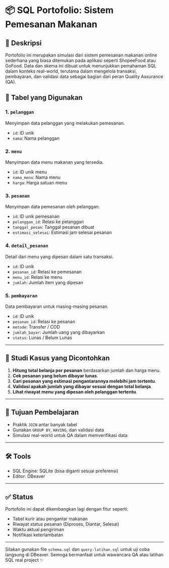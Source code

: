 # 📦 SQL Portofolio: Sistem Pemesanan Makanan

## 📌 Deskripsi
Portofolio ini merupakan simulasi dari sistem pemesanan makanan online sederhana yang biasa ditemukan pada aplikasi seperti ShopeeFood atau GoFood. Data dan skema ini dibuat untuk menunjukkan pemahaman SQL dalam konteks real-world, terutama dalam mengelola transaksi, pembayaran, dan validasi data sebagai bagian dari peran Quality Assurance (QA).

## 🧩 Tabel yang Digunakan

### 1. `pelanggan`
Menyimpan data pelanggan yang melakukan pemesanan.
- `id`: ID unik
- `nama`: Nama pelanggan

### 2. `menu`
Menyimpan data menu makanan yang tersedia.
- `id`: ID unik menu
- `nama_menu`: Nama menu
- `harga`: Harga satuan menu

### 3. `pesanan`
Menyimpan data pemesanan oleh pelanggan.
- `id`: ID unik pemesanan
- `pelanggan_id`: Relasi ke pelanggan
- `tanggal_pesan`: Tanggal pesanan dibuat
- `estimasi_selesai`: Estimasi jam selesai pesanan

### 4. `detail_pesanan`
Detail dari menu yang dipesan dalam satu transaksi.
- `id`: ID unik
- `pesanan_id`: Relasi ke pemesanan
- `menu_id`: Relasi ke menu
- `jumlah`: Jumlah item yang dipesan

### 5. `pembayaran`
Data pembayaran untuk masing-masing pesanan.
- `id`: ID unik
- `pesanan_id`: Relasi ke pesanan
- `metode`: Transfer / COD
- `jumlah_bayar`: Jumlah uang yang dibayarkan
- `status`: Lunas / Belum Lunas

---

## 🎯 Studi Kasus yang Dicontohkan

1. **Hitung total belanja per pesanan** berdasarkan jumlah dan harga menu.
2. **Cek pesanan yang belum dibayar lunas**.
3. **Cari pesanan yang estimasi pengantarannya melebihi jam tertentu**.
4. **Validasi apakah jumlah yang dibayar sesuai dengan total belanja**.
5. **Lihat riwayat menu yang dipesan oleh pelanggan tertentu**.

---

## 🧪 Tujuan Pembelajaran
- Praktik `JOIN` antar banyak tabel
- Gunakan `GROUP BY`, `HAVING`, dan validasi data
- Simulasi real-world untuk QA dalam memverifikasi data

---

## 🛠 Tools
- SQL Engine: SQLite (bisa diganti sesuai preferensi)
- Editor: DBeaver

---

## ✅ Status
Portofolio ini dapat dikembangkan lagi dengan fitur seperti:
- Tabel kurir atau pengantar makanan
- Riwayat status pesanan (Diproses, Diantar, Selesai)
- Waktu aktual pengiriman
- Notifikasi keterlambatan

---

Silakan gunakan file `schema.sql` dan `query-latihan.sql` untuk uji coba langsung di DBeaver. Semoga bermanfaat untuk wawancara QA atau latihan SQL real project ✨

